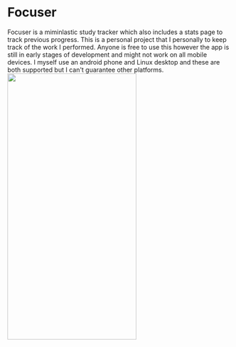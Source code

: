 # Focuser
Focuser is a miminlastic study tracker which also includes a stats page to track previous progress. This is a personal project that I personally to keep track of the work I performed. Anyone is free to use this however the app is still in early stages of development and might not work on all mobile devices. I myself use an android phone and Linux desktop and these are both supported but I can't guarantee other platforms. 
<img src="https://github.com/bepnos/Focuser/assets/80769012/a054195f-1b83-4258-a560-e6591bba795d" width="290" height="600">



